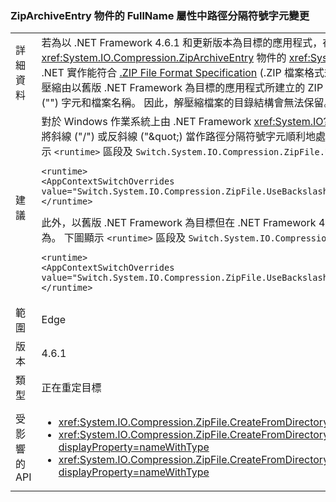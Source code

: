 ### <a name="change-in-path-separator-character-in-fullname-property-of-ziparchiveentry-objects"></a>ZipArchiveEntry 物件的 FullName 屬性中路徑分隔符號字元變更

|   |   |
|---|---|
|詳細資料|若為以 .NET Framework 4.6.1 和更新版本為目標的應用程式，在 <xref:System.IO.Compression.ZipFile.CreateFromDirectory%2A> 方法的多載所建立之 <xref:System.IO.Compression.ZipArchiveEntry> 物件的 <xref:System.IO.Compression.ZipArchiveEntry.FullName> 屬性中，路徑分隔符號字元已從反斜線 (&quot;&quot;) 變更為斜線 (&quot;/&quot;)。 變更讓 .NET 實作能符合 [.ZIP File Format Specification](https://pkware.cachefly.net/webdocs/casestudies/APPNOTE.TXT) (.ZIP 檔案格式規格) 的 4.4.17.1 節，並允許 .ZIP 封存在非 Windows 系統上解壓縮。在非 Windows 作業系統 (例如 Macintosh) 上，解壓縮由以舊版 .NET Framework 為目標的應用程式所建立的 ZIP 檔案，會無法保留目錄結構。 例如，在 Macintosh 上，它會建立一組檔案，其檔案名稱會串連目錄路徑，以及任何反斜線 (&quot;&quot;) 字元和檔案名稱。 因此，解壓縮檔案的目錄結構會無法保留。|
|建議|對於 Windows 作業系統上由 .NET Framework <xref:System.IO?displayProperty=nameWithType> 命名空間中的 API 解壓縮的 .ZIP 檔案而言，此變更的影響應該很小，因為這些 API 可以將斜線 (&quot;/&quot;) 或反斜線 (&quot;\&quot;) 當作路徑分隔符號字元順利地處理。如果不需要這項變更，您可以藉由新增組態設定至應用程式設定檔的 [\<runtime>](~/docs/framework/configure-apps/file-schema/runtime/runtime-element.md) 區段，來選擇不使用它。 下列範例顯示 `<runtime>` 區段及 `Switch.System.IO.Compression.ZipFile.UseBackslash` 選擇退出參數：<pre><code class="language-xml">&lt;runtime&gt;&#13;&#10;&lt;AppContextSwitchOverrides value=&quot;Switch.System.IO.Compression.ZipFile.UseBackslash=true&quot; /&gt;&#13;&#10;&lt;/runtime&gt;&#13;&#10;</code></pre>此外，以舊版 .NET Framework 為目標但在 .NET Framework 4.6.1 和更新版本下執行的應用程式，可以藉由將組態設定新增到應用程式設定檔的 [\<runtime>](~/docs/framework/configure-apps/file-schema/runtime/runtime-element.md) 區段，以選擇加入這項行為。 下圖顯示 `<runtime>` 區段及 `Switch.System.IO.Compression.ZipFile.UseBackslash` 選擇加入參數。<pre><code class="language-xml">&lt;runtime&gt;&#13;&#10;&lt;AppContextSwitchOverrides value=&quot;Switch.System.IO.Compression.ZipFile.UseBackslash=false&quot; /&gt;&#13;&#10;&lt;/runtime&gt;&#13;&#10;</code></pre>|
|範圍|Edge|
|版本|4.6.1|
|類型|正在重定目標|
|受影響的 API|<ul><li><xref:System.IO.Compression.ZipFile.CreateFromDirectory(System.String,System.String)?displayProperty=nameWithType></li><li><xref:System.IO.Compression.ZipFile.CreateFromDirectory(System.String,System.String,System.IO.Compression.CompressionLevel,System.Boolean)?displayProperty=nameWithType></li><li><xref:System.IO.Compression.ZipFile.CreateFromDirectory(System.String,System.String,System.IO.Compression.CompressionLevel,System.Boolean,System.Text.Encoding)?displayProperty=nameWithType></li></ul>|

